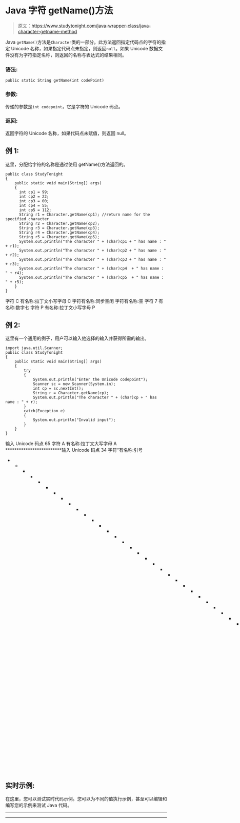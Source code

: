 # Java 字符 getName()方法

> 原文：<https://www.studytonight.com/java-wrapper-class/java-character-getname-method>

Java `getName()`方法是`Character`类的一部分。此方法返回指定代码点的字符的指定 Unicode 名称，如果指定代码点未指定，则返回`null`。如果 Unicode 数据文件没有为字符指定名称，则返回的名称与表达式的结果相同。

### 语法:

```
public static String getName(int codePoint)
```

### 参数:

传递的参数是`int codepoint`，它是字符的 Unicode 码点。

### 返回:

返回字符的 Unicode 名称，如果代码点未赋值，则返回 null。

## 例 1:

这里，分配给字符的名称是通过使用 getName()方法返回的。

```
public class StudyTonight 
{  
    public static void main(String[] args)
    {         
      int cp1 = 99;  
      int cp2 = 22;  
      int cp3 = 00;  
      int cp4 = 55;  
      int cp5 = 112;       
      String r1 = Character.getName(cp1); //return name for the specified character
      String r2 = Character.getName(cp2);  
      String r3 = Character.getName(cp3);  
      String r4 = Character.getName(cp4);
      String r5 = Character.getName(cp5);
      System.out.println("The character " + (char)cp1 + " has name : " + r1);  
      System.out.println("The character " + (char)cp2 + " has name : " + r2);  
      System.out.println("The character " + (char)cp3 + " has name : " + r3);  
      System.out.println("The character " + (char)cp4  + " has name : " + r4);
      System.out.println("The character " + (char)cp5  + " has name : " + r5);
    }
} 
```

字符 C 有名称:拉丁文小写字母 C
字符有名称:同步空闲
字符有名称:空
字符 7 有名称:数字七
字符 P 有名称:拉丁文小写字母 P

## 例 2:

这里有一个通用的例子，用户可以输入他选择的输入并获得所需的输出。

```
import java.util.Scanner;
public class StudyTonight 
{  
	public static void main(String[] args)
	{         
		try
		{
			System.out.println("Enter the Unicode codepoint"); 
			Scanner sc = new Scanner(System.in);
			int cp = sc.nextInt();   
			String r = Character.getName(cp);  
			System.out.println("The character " + (char)cp + " has name : " + r);
		}
		catch(Exception e)
		{
			System.out.println("Invalid input");
		} 
	}
} 
```

输入 Unicode 码点
65
字符 A 有名称:拉丁文大写字母 A
*************************输入 Unicode 码点
34
字符“有名称:引号
* * * * * * * * * * * * * * * * * * * * * * * * * * * * * * * * * * * * * * * * *输入 Unicode 码点
r
无效输入

## 实时示例:

在这里，您可以测试实时代码示例。您可以为不同的值执行示例，甚至可以编辑和编写您的示例来测试 Java 代码。

* * *

* * *